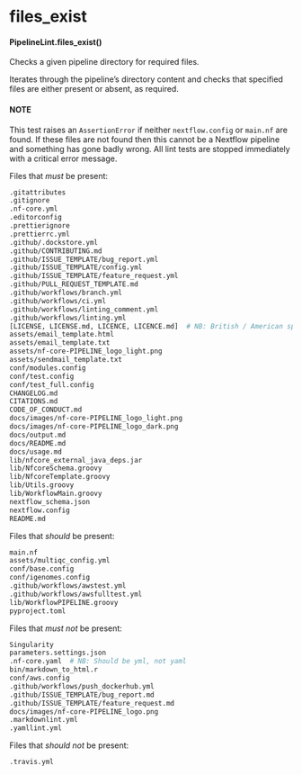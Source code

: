 # files_exist

#### PipelineLint.files_exist()

Checks a given pipeline directory for required files.

Iterates through the pipeline’s directory content and checks that specified
files are either present or absent, as required.

#### NOTE

This test raises an `AssertionError` if neither `nextflow.config` or `main.nf` are found.
If these files are not found then this cannot be a Nextflow pipeline and something has gone badly wrong.
All lint tests are stopped immediately with a critical error message.

Files that _must_ be present:

```bash
.gitattributes
.gitignore
.nf-core.yml
.editorconfig
.prettierignore
.prettierrc.yml
.github/.dockstore.yml
.github/CONTRIBUTING.md
.github/ISSUE_TEMPLATE/bug_report.yml
.github/ISSUE_TEMPLATE/config.yml
.github/ISSUE_TEMPLATE/feature_request.yml
.github/PULL_REQUEST_TEMPLATE.md
.github/workflows/branch.yml
.github/workflows/ci.yml
.github/workflows/linting_comment.yml
.github/workflows/linting.yml
[LICENSE, LICENSE.md, LICENCE, LICENCE.md]  # NB: British / American spelling
assets/email_template.html
assets/email_template.txt
assets/nf-core-PIPELINE_logo_light.png
assets/sendmail_template.txt
conf/modules.config
conf/test.config
conf/test_full.config
CHANGELOG.md
CITATIONS.md
CODE_OF_CONDUCT.md
docs/images/nf-core-PIPELINE_logo_light.png
docs/images/nf-core-PIPELINE_logo_dark.png
docs/output.md
docs/README.md
docs/usage.md
lib/nfcore_external_java_deps.jar
lib/NfcoreSchema.groovy
lib/NfcoreTemplate.groovy
lib/Utils.groovy
lib/WorkflowMain.groovy
nextflow_schema.json
nextflow.config
README.md
```

Files that _should_ be present:

```bash
main.nf
assets/multiqc_config.yml
conf/base.config
conf/igenomes.config
.github/workflows/awstest.yml
.github/workflows/awsfulltest.yml
lib/WorkflowPIPELINE.groovy
pyproject.toml
```

Files that _must not_ be present:

```bash
Singularity
parameters.settings.json
.nf-core.yaml  # NB: Should be yml, not yaml
bin/markdown_to_html.r
conf/aws.config
.github/workflows/push_dockerhub.yml
.github/ISSUE_TEMPLATE/bug_report.md
.github/ISSUE_TEMPLATE/feature_request.md
docs/images/nf-core-PIPELINE_logo.png
.markdownlint.yml
.yamllint.yml
```

Files that _should not_ be present:

```bash
.travis.yml
```
